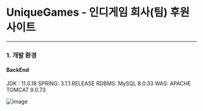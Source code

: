 # UniqueGames - 인디게임 회사(팀) 후원 사이트
***

### 1. 개발 환경
#### BackEnd
JDK : 11.0.18
SPRING: 3.1.1.RELEASE
RDBMS: MySQL 8.0.33
WAS: APACHE TOMCAT 9.0.73

![image](https://github.com/JeonB/Uniquegames/assets/57223597/818afb0b-3dcd-4a5a-81f2-98d8934da18b)

